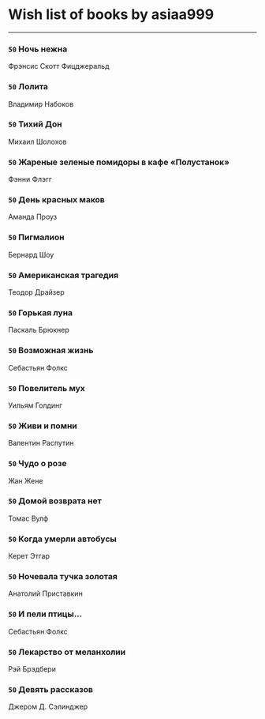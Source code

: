 # Wish list of books by asiaa999
---

### `50` Ночь нежна
Фрэнсис Скотт Фицджеральд

### `50` Лолита
Владимир Набоков

### `50` Тихий Дон
Михаил Шолохов

### `50` Жареные зеленые помидоры в кафе «Полустанок»
Фэнни Флэгг

### `50` День красных маков
Аманда Проуз

### `50` Пигмалион
Бернард Шоу

### `50` Американская трагедия
Теодор Драйзер

### `50` Горькая луна
Паскаль Брюкнер

### `50` Возможная жизнь
Себастьян Фолкс

### `50` Повелитель мух
Уильям Голдинг

### `50` Живи и помни
Валентин  Распутин

### `50` Чудо о розе
Жан Жене

### `50` Домой возврата нет
Томас Вулф

### `50` Когда умерли автобусы
Керет Этгар

### `50` Ночевала тучка золотая
Анатолий Приставкин

### `50` И пели птицы...
Себастьян Фолкс

### `50` Лекарство от меланхолии
Рэй Брэдбери

### `50` Девять рассказов
Джером Д. Сэлинджер

